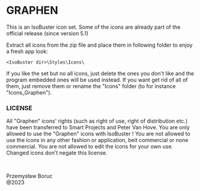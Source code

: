 # GRAPHEN

This is an IsoBuster icon set. 
Some of the icons are already part of the official release (since version 5.1)

Extract all icons from the zip file and place them in following folder to enjoy a fresh app look: 

    <IsoBuster dir>\Styles\Icons\

If you like the set but no all icons, just delete the ones you don't like and the program embedded ones will be used instead. 
If you want get rid of all of them, just remove them or rename the "Icons" folder (to for instance "Icons_Graphen").

### LICENSE

All "Graphen" icons' rights (such as right of use, right of distribution etc.) have been transferred to Smart Projects and Peter Van Hove.
You are only allowed to use the "Graphen" icons with IsoBuster !
You are not allowed to use the icons in any other fashion or application, beit commercial or none commercial. 
You are not allowed to edit the icons for your own use.  Changed icons don't negate this license.

<br>

Przemysław Boruc
<br>
@2023
